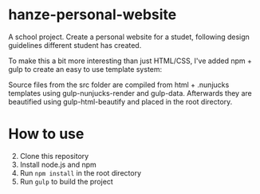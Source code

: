 # hanze-personal-website
A school project. Create a personal website for a studet, following design guidelines different student has created.

To make this a bit more interesting than just HTML/CSS, I've added npm + gulp to create an easy to use template system:

Source files from the src folder are compiled from html + .nunjucks templates using gulp-nunjucks-render and gulp-data.
Afterwards they are beautified using gulp-html-beautify and placed in the root directory.

# How to use
2. Clone this repository
1. Install node.js and npm
3. Run `npm install` in the root directory
4. Run `gulp` to build the project
